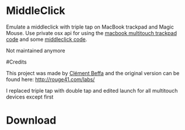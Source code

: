 # MiddleClick

Emulate a middleclick with triple tap on MacBook trackpad and Magic Mouse. Use private osx api for using the [macbook multitouch trackpad code](http://www.steike.com/code/multitouch/) and some [middleclick code](http://www.r0ssar00.com/2008/12/middle-click-on-mac-code.html).

Not maintained anymore

#Credits

This project was made by [Clément Beffa](http://clement.beffa.org/) and the original version can be found here: http://rouge41.com/labs/

I replaced triple tap with double tap and edited launch for all multitouch devices except first

# Download

